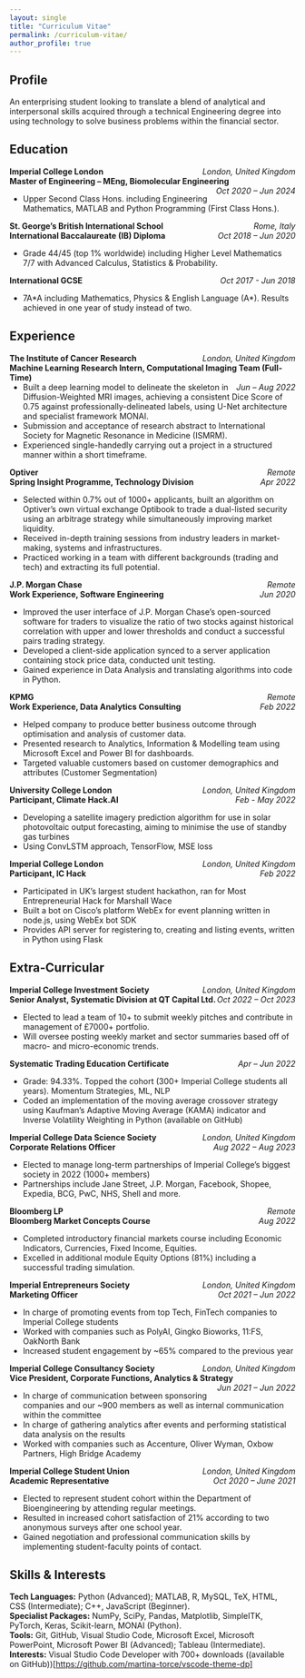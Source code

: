```yaml
---
layout: single
title: "Curriculum Vitae"
permalink: /curriculum-vitae/
author_profile: true
---
```


## Profile
An enterprising student looking to translate a blend of analytical and interpersonal skills acquired through a technical Engineering degree into using technology to solve business problems within the financial sector. 

## Education 
<p> 
  <span style="float:left;font-weight:bold;"> Imperial College London </span> <span style="float:right;font-style:italic;"> London, United Kingdom </span> <br>  
  <span style="float:left;font-weight:bold;"> Master of Engineering – MEng, Biomolecular Engineering </span> <span style="float:right;font-style:italic;"> Oct 2020 – Jun 2024 </span> <br>
</p>

* Upper Second Class Hons. including Engineering Mathematics, MATLAB and Python Programming (First Class Hons.).

<p> 
  <span style="float:left;font-weight:bold;"> St. George’s British International School </span> <span style="float:right;font-style:italic;"> Rome, Italy </span> <br>  
  <span style="float:left;font-weight:bold;"> International Baccalaureate (IB) Diploma </span> <span style="float:right;font-style:italic;"> Oct 2018 – Jun 2020 </span> <br>
</p>

* Grade 44/45 (top 1% worldwide) including Higher Level Mathematics 7/7 with Advanced Calculus, Statistics & Probability. 

<p> 
  <span style="float:left;font-weight:bold;"> International GCSE </span> <span style="float:right;font-style:italic;"> Oct 2017 - Jun 2018 </span> <br>  
</p>

* 7A\*A including Mathematics, Physics & English Language (A\*). Results achieved in one year of study instead of two. 


## Experience 
<p> 
  <span style="float:left;font-weight:bold;"> The Institute of Cancer Research </span> <span style="float:right;font-style:italic;"> London, United Kingdom </span> <br>  
  <span style="float:left;font-weight:bold;"> Machine Learning Research Intern, Computational Imaging Team (Full-Time) </span> <span style="float:right;font-style:italic;"> Jun – Aug 2022 </span> <br>
</p>

* Built a deep learning model to delineate the skeleton in Diffusion-Weighted MRI images, achieving a consistent Dice Score of 0.75 against professionally-delineated labels, using U-Net architecture and specialist framework MONAI. 
* Submission and acceptance of research abstract to International Society for Magnetic Resonance in Medicine (ISMRM).
* Experienced single-handedly carrying out a project in a structured manner within a short timeframe. 

<p> 
  <span style="float:left;font-weight:bold;"> Optiver </span> <span style="float:right;font-style:italic;"> Remote </span> <br>  
  <span style="float:left;font-weight:bold;"> Spring Insight Programme, Technology Division </span> <span style="float:right;font-style:italic;"> Apr 2022 </span> <br>
</p>

* Selected within 0.7% out of 1000+ applicants, built an algorithm on Optiver’s own virtual exchange Optibook to trade a dual-listed security using an arbitrage strategy while simultaneously improving market liquidity. 
* Received in-depth training sessions from industry leaders in market-making, systems and infrastructures. 
* Practiced working in a team with different backgrounds (trading and tech) and extracting its full potential. 

<p> 
  <span style="float:left;font-weight:bold;"> J.P. Morgan Chase </span> <span style="float:right;font-style:italic;"> Remote </span> <br>  
  <span style="float:left;font-weight:bold;"> Work Experience, Software Engineering </span> <span style="float:right;font-style:italic;"> Jun 2020 </span> <br>
</p>

* Improved the user interface of J.P. Morgan Chase’s open-sourced software for traders to visualize the ratio of two stocks against historical correlation with upper and lower thresholds and conduct a successful pairs trading strategy. 
* Developed a client-side application synced to a server application containing stock price data, conducted unit testing. 
* Gained experience in Data Analysis and translating algorithms into code in Python.

<p> 
  <span style="float:left;font-weight:bold;"> KPMG </span> <span style="float:right;font-style:italic;"> Remote </span> <br>  
  <span style="float:left;font-weight:bold;"> Work Experience, Data Analytics Consulting </span> <span style="float:right;font-style:italic;"> Feb 2022 </span> <br>
</p>

* Helped company to produce better business outcome through optimisation and analysis of customer data.
* Presented research to Analytics, Information & Modelling team using Microsoft Excel and Power BI for dashboards.
* Targeted valuable customers based on customer demographics and attributes (Customer Segmentation) 

<p> 
  <span style="float:left;font-weight:bold;"> University College London </span> <span style="float:right;font-style:italic;"> London, United Kingdom </span> <br>  
  <span style="float:left;font-weight:bold;"> Participant, Climate Hack.AI </span> <span style="float:right;font-style:italic;"> Feb - May 2022 </span> <br>
</p>

* Developing a satellite imagery prediction algorithm for use in solar photovoltaic output forecasting, aiming to minimise the use of standby gas turbines 
* Using ConvLSTM approach, TensorFlow, MSE loss 

<p> 
  <span style="float:left;font-weight:bold;"> Imperial College London </span> <span style="float:right;font-style:italic;"> London, United Kingdom </span> <br>  
  <span style="float:left;font-weight:bold;"> Participant, IC Hack </span> <span style="float:right;font-style:italic;"> Feb 2022 </span> <br>
</p>

* Participated in UK’s largest student hackathon, ran for Most Entrepreneurial Hack for Marshall Wace 
* Built a bot on Cisco’s platform WebEx for event planning written in node.js, using WebEx bot SDK 
* Provides API server for registering to, creating and listing events, written in Python using Flask 

## Extra-Curricular
<p> 
  <span style="float:left;font-weight:bold;"> Imperial College Investment Society </span> <span style="float:right;font-style:italic;"> London, United Kingdom </span> <br>  
  <span style="float:left;font-weight:bold;"> Senior Analyst, Systematic Division at QT Capital Ltd. </span> <span style="float:right;font-style:italic;"> Oct 2022 – Oct 2023 </span> <br>
</p>

* Elected to lead a team of 10+ to submit weekly pitches and contribute in management of £7000+ portfolio.
* Will oversee posting weekly market and sector summaries based off of macro- and micro-economic trends. 

<p>  
  <span style="float:left;font-weight:bold;"> Systematic Trading Education Certificate </span> <span style="float:right;font-style:italic;"> Apr – Jun 2022 </span> <br>
</p>

* Grade: 94.33%. Topped the cohort (300+ Imperial College students all years). Momentum Strategies, ML, NLP 
* Coded an implementation of the moving average crossover strategy using Kaufman’s Adaptive Moving Average (KAMA) indicator and Inverse Volatility Weighting in Python (available on GitHub)

<p> 
  <span style="float:left;font-weight:bold;"> Imperial College Data Science Society </span> <span style="float:right;font-style:italic;"> London, United Kingdom </span> <br>  
  <span style="float:left;font-weight:bold;"> Corporate Relations Officer </span> <span style="float:right;font-style:italic;"> Aug 2022 – Aug 2023 </span> <br>
</p>

* Elected to manage long-term partnerships of Imperial College’s biggest society in 2022 (1000+ members)
* Partnerships include Jane Street, J.P. Morgan, Facebook, Shopee, Expedia, BCG, PwC, NHS, Shell and more.

<p> 
  <span style="float:left;font-weight:bold;"> Bloomberg LP </span> <span style="float:right;font-style:italic;"> Remote </span> <br>  
  <span style="float:left;font-weight:bold;"> Bloomberg Market Concepts Course </span> <span style="float:right;font-style:italic;"> Aug 2022 </span> <br>
</p>

* Completed introductory financial markets course including Economic Indicators, Currencies, Fixed Income, Equities. 
* Excelled in additional module Equity Options (81%) including a successful trading simulation. 

<p> 
  <span style="float:left;font-weight:bold;"> Imperial Entrepreneurs Society </span> <span style="float:right;font-style:italic;"> London, United Kingdom </span> <br>  
  <span style="float:left;font-weight:bold;"> Marketing Officer </span> <span style="float:right;font-style:italic;"> Oct 2021 – Jun 2022 </span> <br>
</p>

* In charge of promoting events from top Tech, FinTech companies to Imperial College students 
* Worked with companies such as PolyAI, Gingko Bioworks, 11:FS, OakNorth Bank 
* Increased student engagement by ~65% compared to the previous year 

<p> 
  <span style="float:left;font-weight:bold;"> Imperial College Consultancy Society </span> <span style="float:right;font-style:italic;"> London, United Kingdom </span> <br>  
  <span style="float:left;font-weight:bold;"> Vice President, Corporate Functions, Analytics & Strategy </span> <span style="float:right;font-style:italic;"> Jun 2021 – Jun 2022 </span> <br>
</p>

* In charge of communication between sponsoring companies and our ~900 members as well as internal communication within the committee 
* In charge of gathering analytics after events and performing statistical data analysis on the results 
* Worked with companies such as Accenture, Oliver Wyman, Oxbow Partners, High Bridge Academy

<p> 
  <span style="float:left;font-weight:bold;"> Imperial College Student Union </span> <span style="float:right;font-style:italic;"> London, United Kingdom </span> <br>  
  <span style="float:left;font-weight:bold;"> Academic Representative </span> <span style="float:right;font-style:italic;"> Oct 2020 – June 2021 </span> <br>
</p>
 
* Elected to represent student cohort within the Department of Bioengineering by attending regular meetings. 
* Resulted in increased cohort satisfaction of 21% according to two anonymous surveys after one school year. 
* Gained negotiation and professional communication skills by implementing student-faculty points of contact. 

## Skills & Interests 
**Tech Languages:** Python (Advanced); MATLAB, R, MySQL, TeX, HTML, CSS (Intermediate); C++, JavaScript (Beginner).    
**Specialist Packages:** NumPy, SciPy, Pandas, Matplotlib, SimpleITK, PyTorch, Keras, Scikit-learn, MONAI (Python).  
**Tools:** Git, GitHub, Visual Studio Code, Microsoft Excel, Microsoft PowerPoint, Microsoft Power BI (Advanced); Tableau (Intermediate).  
**Interests:** Visual Studio Code Developer with 700+ downloads ((available on GitHub))[https://github.com/martina-torce/vscode-theme-dp]  
